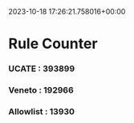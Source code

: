 2023-10-18 17:26:21.758016+00:00
# Rule Counter 
 ### UCATE : 393899

 ### Veneto : 192966

 ### Allowlist : 13930